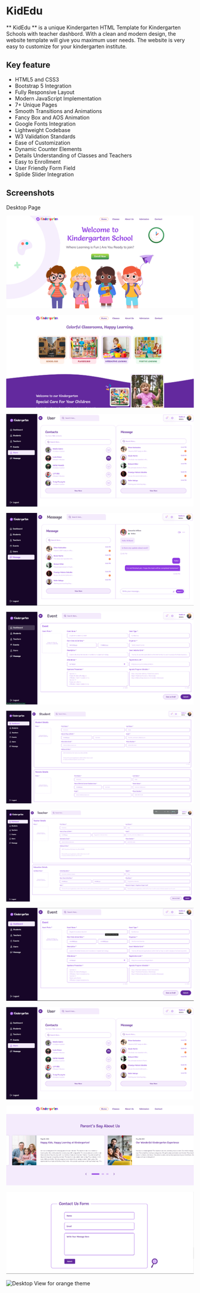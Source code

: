 # KidEdu

<p>
  
** KidEdu ** is a unique Kindergarten HTML Template for Kindergarten
              Schools with teacher dashbord. With a clean and modern design, the website template will give you maximum user needs. The website
              is very easy to customize for your kindergarten institute.
</p>

## Key feature
 <ul>
                <li>HTML5 and CSS3</li>
                <li>Bootstrap 5 Integration</li>
                <li>Fully Responsive Layout</li>
                <li>Modern JavaScript Implementation</li>
                <li>7+ Unique Pages</li>
                <li>Smooth Transitions and Animations</li>
                <li>Fancy Box and AOS Animation</li>
                <li>Google Fonts Integration</li>
                <li>Lightweight Codebase</li>
                <li>W3 Validation Standards</li>
                <li>Ease of Customization</li>
                <li>Dynamic Counter Elements</li>
                <li>Details Understanding of Classes and Teachers</li>
                <li>Easy to Enrollment</li>
                <li>User Friendly Form Field</li>
                <li>Splide Slider Integration</li>
              </ul>

## Screenshots

  
  <caption>Desktop Page </caption>

 ![Desktop View for orange theme](https://github.com/Shahriar-Syeed/kidEdu/blob/main/screenshot/desktop_1.png)
 
 ![Desktop View for orange theme](https://github.com/Shahriar-Syeed/kidEdu/blob/main/screenshot/desktop_2.png)
 
 ![Desktop View for orange theme](https://github.com/Shahriar-Syeed/kidEdu/blob/main/screenshot/desktop_3.png)
 
 ![Desktop View for orange theme](https://github.com/Shahriar-Syeed/kidEdu/blob/main/screenshot/desktop_4.png)
 
 ![Desktop View for orange theme](https://github.com/Shahriar-Syeed/kidEdu/blob/main/screenshot/desktop_5.png)
 
 ![Desktop View for orange theme](https://github.com/Shahriar-Syeed/kidEdu/blob/main/screenshot/desktop_6.png)
 
 ![Desktop View for orange theme](https://github.com/Shahriar-Syeed/kidEdu/blob/main/screenshot/desktop_7.png)
 
 ![Desktop View for orange theme](https://github.com/Shahriar-Syeed/kidEdu/blob/main/screenshot/desktop_8.png)
 
 ![Desktop View for orange theme](https://github.com/Shahriar-Syeed/kidEdu/blob/main/screenshot/desktop_3.png)
 
 ![Desktop View for orange theme](https://github.com/Shahriar-Syeed/kidEdu/blob/main/screenshot/desktop_9.png)
 
 ![Desktop View for orange theme](https://github.com/Shahriar-Syeed/kidEdu/blob/main/screenshot/desktop_10.png)
 
 ![Desktop View for orange theme](https://github.com/Shahriar-Syeed/kidEdu/blob/main/screenshot/desktop_11.png)
  
